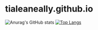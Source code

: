 # tialeaneally.github.io
![Anurag's GitHub stats](https://github-readme-stats.vercel.app/api?username=tialeaneally&show_icons=true&theme=react)
[![Top Langs](https://github-readme-stats.vercel.app/api/top-langs/?username=tialeaneally)](https://github.com/anuraghazra/github-readme-stats)
